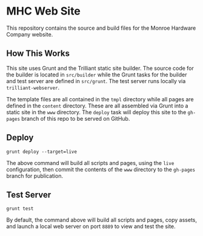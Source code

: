 # MHC Web Site

This repository contains the source and build files for the Monroe Hardware Company website.

## How This Works

This site uses Grunt and the Trilliant static site builder. The source code for the builder is located in `src/builder` while the Grunt tasks for the builder and test server are defined in `src/grunt`. The test server runs locally via `trilliant-webserver`.


The template files are all contained in the `tmpl` directory while all pages are defined in the `content` directory. These are all assembled via Grunt into a static site in the `www` directory. The `deploy` task will deploy this site to the `gh-pages` branch of this repo to be served on GitHub.


## Deploy

```
grunt deploy --target=live
```

The above command will build all scripts and pages, using the `live` configuration, then commit the contents of the `www` directory to the `gh-pages` branch for publication.

## Test Server

```
grunt test
```

By default, the command above will build all scripts and pages, copy assets, and launch a local web server on port `8889` to view and test the site.

